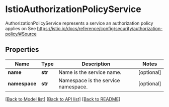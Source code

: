 # IstioAuthorizationPolicyService

AuthorizationPolicyService represents a service an authorization policy applies on See https://istio.io/docs/reference/config/security/authorization-policy/#Source

## Properties
Name | Type | Description | Notes
------------ | ------------- | ------------- | -------------
**name** | **str** | Name is the service name.  | [optional] 
**namespace** | **str** | Namespace is the service namespace.  | [optional] 

[[Back to Model list]](../README.md#documentation-for-models) [[Back to API list]](../README.md#documentation-for-api-endpoints) [[Back to README]](../README.md)


